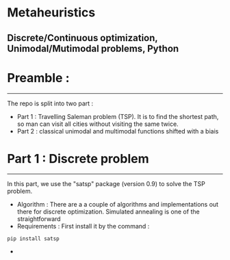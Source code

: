 # Metaheuristics
Discrete/Continuous optimization, Unimodal/Mutimodal problems, Python 
---

# Preamble :
---

The repo is split into two part : 
- Part 1 : Travelling Saleman problem (TSP). It is to find the shortest path, so man can visit all cities without visiting the same twice.  
- Part 2 : classical unimodal and multimodal functions shifted with a biais  

# Part 1 : Discrete problem
---
In this part, we use the "satsp" package (version 0.9) to solve the TSP problem.

- Algorithm : 
There are a a couple of algorithms and implementations out there for discrete optimization. Simulated annealing is one of the straightforward  
- Requirements : First install it by the command :

```
pip install satsp
```

- 
